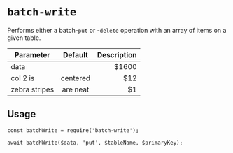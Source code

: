 # `batch-write`

Performs either a batch-`put` or -`delete` operation with an array of items on a given table.


| Parameter        | Default           |  Description |
| ------------- |:-------------:| -----:|
| data          |               | $1600 |
| col 2 is      | centered      |   $12 |
| zebra stripes | are neat      |    $1 |

## Usage

```
const batchWrite = require('batch-write');

await batchWrite($data, 'put', $tableName, $primaryKey);

```
